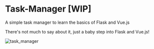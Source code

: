 # Task-Manager [WIP]
A simple task manager to learn the basics of Flask and Vue.js

There's not much to say about it, just a baby step into Flask and Vue.js!

![task_manager](https://github.com/rcollas/Task-Manager/assets/80286021/03dc518b-9251-4c82-b3fd-cba1a35c1251)
